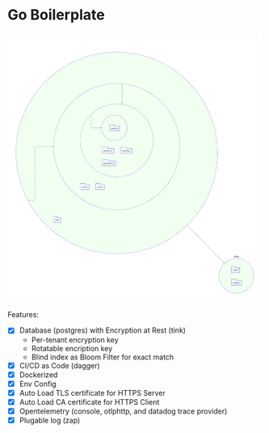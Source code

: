 # Go Boilerplate

![Package Dependency](./diagram.svg)

Features:

- [x] Database (postgres) with Encryption at Rest (tink)
  - Per-tenant encryption key
  - Rotatable encription key
  - Blind index as Bloom Filter for exact match
- [x] CI/CD as Code (dagger)
- [x] Dockerized
- [x] Env Config
- [x] Auto Load TLS certificate for HTTPS Server
- [x] Auto Load CA certificate for HTTPS Client
- [x] Opentelemetry (console, otlphttp, and datadog trace provider)
- [x] Plugable log (zap)
